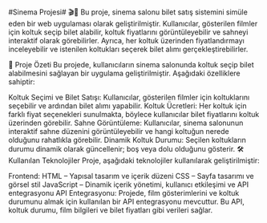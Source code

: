 #Sinema Projesi# 🎬🍿
Bu proje, sinema salonu bilet satış sistemini simüle eden bir web uygulaması olarak geliştirilmiştir. Kullanıcılar, gösterilen filmler için koltuk seçip bilet alabilir, koltuk fiyatlarını görüntüleyebilir ve sahneyi interaktif olarak görebilirler. Ayrıca, her koltuk üzerinden fiyatlandırmayı inceleyebilir ve istenilen koltukları seçerek bilet alımı gerçekleştirebilirler.

📖 Proje Özeti
Bu projede, kullanıcıların sinema salonunda koltuk seçip bilet alabilmesini sağlayan bir uygulama geliştirilmiştir. Aşağıdaki özelliklere sahiptir:

Koltuk Seçimi ve Bilet Satışı: Kullanıcılar, gösterilen filmler için koltuklarını seçebilir ve ardından bilet alımı yapabilir.
Koltuk Ücretleri: Her koltuk için farklı fiyat seçenekleri sunulmakta, böylece kullanıcılar bilet fiyatlarını koltuk üzerinden görebilir.
Sahne Görüntüleme: Kullanıcılar, sinema salonunun interaktif sahne düzenini görüntüleyebilir ve hangi koltuğun nerede olduğunu rahatlıkla görebilir.
Dinamik Koltuk Durumu: Seçilen koltukların durumu dinamik olarak güncellenir; boş veya dolu olduğunu gösterir.
🛠️ Kullanılan Teknolojiler
Proje, aşağıdaki teknolojiler kullanılarak geliştirilmiştir:

Frontend:
HTML – Yapısal tasarım ve içerik düzeni
CSS – Sayfa tasarımı ve görsel stil
JavaScript – Dinamik içerik yönetimi, kullanıcı etkileşimi ve API entegrasyonu
API Entegrasyonu:
Projede, film gösterimlerini ve koltuk durumunu almak için kullanılan bir API entegrasyonu mevcuttur. Bu API, koltuk durumu, film bilgileri ve bilet fiyatları gibi verileri sağlar.
